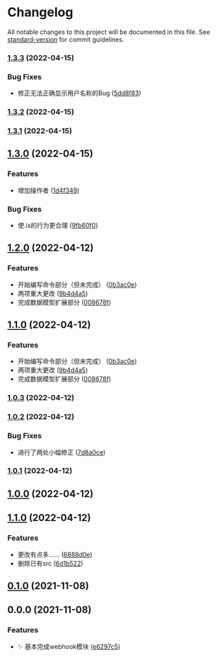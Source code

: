 # Changelog

All notable changes to this project will be documented in this file. See [standard-version](https://github.com/conventional-changelog/standard-version) for commit guidelines.

### [1.3.3](https://e.coding.net/sakurarealm/sakurarealmbot/yuque/compare/v1.3.2...v1.3.3) (2022-04-15)


### Bug Fixes

* 修正无法正确显示用户名称的Bug ([5dd8f83](https://e.coding.net/sakurarealm/sakurarealmbot/yuque/commit/5dd8f8338cbca5d9cf3e0dd754488281c3cc7490))

### [1.3.2](https://e.coding.net/sakurarealm/sakurarealmbot/yuque/compare/v1.3.1...v1.3.2) (2022-04-15)

### [1.3.1](https://e.coding.net/sakurarealm/sakurarealmbot/yuque/compare/v1.3.0...v1.3.1) (2022-04-15)

## [1.3.0](https://e.coding.net/sakurarealm/sakurarealmbot/yuque/compare/v1.2.0...v1.3.0) (2022-04-15)


### Features

* 增加操作者 ([1d4f349](https://e.coding.net/sakurarealm/sakurarealmbot/yuque/commit/1d4f34918a8154ecadd98cf46e0081cdcb399ea5))


### Bug Fixes

* 使.is的行为更合理 ([9fb60f0](https://e.coding.net/sakurarealm/sakurarealmbot/yuque/commit/9fb60f02356e9cdca548038219185bb71db09e3c))

## [1.2.0](https://e.coding.net/sakurarealm/sakurarealmbot/yuque/compare/v1.0.3...v1.2.0) (2022-04-12)


### Features

* 开始编写命令部分（但未完成） ([0b3ac0e](https://e.coding.net/sakurarealm/sakurarealmbot/yuque/commit/0b3ac0eceebb8330f8d8b7d2c2df8cde5fc8dfa1))
* 两项重大更改 ([9b4d4a5](https://e.coding.net/sakurarealm/sakurarealmbot/yuque/commit/9b4d4a569758ad483d071417667c1a99762c1928))
* 完成数据模型扩展部分 ([008678f](https://e.coding.net/sakurarealm/sakurarealmbot/yuque/commit/008678f1e38c7078f4a2a144d77a2d2084ad27a3))

## [1.1.0](https://e.coding.net/sakurarealm/sakurarealmbot/yuque/compare/v1.0.3...v1.1.0) (2022-04-12)


### Features

* 开始编写命令部分（但未完成） ([0b3ac0e](https://e.coding.net/sakurarealm/sakurarealmbot/yuque/commit/0b3ac0eceebb8330f8d8b7d2c2df8cde5fc8dfa1))
* 两项重大更改 ([9b4d4a5](https://e.coding.net/sakurarealm/sakurarealmbot/yuque/commit/9b4d4a569758ad483d071417667c1a99762c1928))
* 完成数据模型扩展部分 ([008678f](https://e.coding.net/sakurarealm/sakurarealmbot/yuque/commit/008678f1e38c7078f4a2a144d77a2d2084ad27a3))

### [1.0.3](https://e.coding.net/sakurarealm/sakurarealmbot/yuque/compare/v1.0.2...v1.0.3) (2022-04-12)

### [1.0.2](https://e.coding.net/sakurarealm/sakurarealmbot/yuque/compare/v1.0.1...v1.0.2) (2022-04-12)


### Bug Fixes

* 进行了两处小幅修正 ([7d8a0ce](https://e.coding.net/sakurarealm/sakurarealmbot/yuque/commit/7d8a0cecbf3c6a243c0ec0d9be0b9b5ca8b3f241))

### [1.0.1](https://e.coding.net/sakurarealm/sakurarealmbot/yuque/compare/v1.0.0...v1.0.1) (2022-04-12)

## [1.0.0](https://e.coding.net/sakurarealm/sakurarealmbot/yuque/compare/v1.1.0...v1.0.0) (2022-04-12)

## [1.1.0](https://e.coding.net/sakurarealm/sakurarealmbot/yuque/compare/v0.1.0...v1.1.0) (2022-04-12)


### Features

* 更改有点多…… ([6888d0e](https://e.coding.net/sakurarealm/sakurarealmbot/yuque/commit/6888d0e2b97cbc3dbba2966297a89a345a7c970a))
* 删除已有src ([6d1b522](https://e.coding.net/sakurarealm/sakurarealmbot/yuque/commit/6d1b5221948b2588227a70e5c24be3cfd4a102ae))

## [0.1.0](https://e.coding.net/sakurarealm/sakurarealmbot/yuque/compare/v0.0.0...v0.1.0) (2021-11-08)

## 0.0.0 (2021-11-08)


### Features

* :sparkles: 基本完成webhook模块 ([e6297c5](https://e.coding.net/sakurarealm/sakurarealmbot/yuque/commit/e6297c531231294af344c8506cc17c277b82532b))
